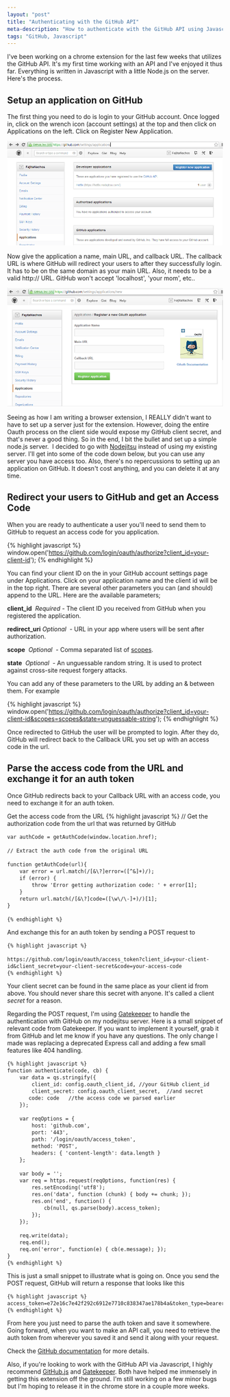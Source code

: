 ```yaml
---
layout: "post"
title: "Authenticating with the GitHub API"
meta-description: "How to authenticate with the GitHub API using Javascript."
tags: "GitHub, Javascript"
---
```


I've been working on a chrome extension for the last few weeks that utilizes the
GitHub API. It's my first time working with an API and I've enjoyed it thus far. 
Everything is written in Javascript with a little Node.js on the server. Here's 
the process.

Setup an application on GitHub
----------------------------------

The first thing you need to do is login to your GitHub account. Once logged in, 
click on the wrench icon (account settings) at the top and then click on 
Applications on the left. Click on Register New Application.

![GitHub-Setup][1]

Now give the application a name, main URL, and callback URL. The 
callback URL is where GitHub will redirect your users to after they successfully 
login. It has to be on the same domain as your main URL. Also, it needs to be a 
valid http:// URL. GitHub won't accept 'localhost', 'your mom', etc..

![New-GitHub-Application][2]

Seeing as how I am writing a browser extension, I REALLY didn't want to have to 
set up a server just for the extension. However, doing the entire Oauth process 
on the client side would expose my GitHub client secret, and that's never a good 
thing. So in the end, I bit the bullet and set up a simple node.js server.  I 
decided to go with [Nodejitsu][3] instead of using my existing server. I'll get 
into some of the code down below, but you can use any server you have access too. 
Also, there's no repercussions to setting up an application on GitHub. It doesn't 
cost anything, and you can delete it at any time.

Redirect your users to GitHub and get an Access Code
----------------------------------------------------

When you are ready to authenticate a user you'll need to send them to GitHub to 
request an access code for you application.

{% highlight javascript %}
    window.open('https://github.com/login/oauth/authorize?client_id=your-client-id');
{% endhighlight %}

You can find your client ID on the in your GitHub account settings page under 
Applications. Click on your application name and the client id will be in the 
top right. There are several other parameters you can (and should) append to the 
URL. Here are the available parameters;

**client_id**  *Required* - The client ID you received from GitHub when you registered the application.

**redirect_uri** *Optional*  - URL in your app where users will be sent after authorization.

**scope**  *Optional*  - Comma separated list of [scopes][4].

**state**  *Optional*  - An unguessable random string. It is used to protect against cross-site request forgery attacks.

You can add any of these parameters to the URL by adding an & between them. For example

{% highlight javascript %}
    window.open('https://github.com/login/oauth/authorize?client_id=your-client-id&scopes=scopes&state=unguessable-string');
{% endhighlight %}

Once redirected to GitHub the user will be prompted to login. After they do, 
GitHub will redirect back to the Callback URL you set up with an access code in the url.

Parse the access code from the URL and exchange it for an auth token
----------------------------------------------------------------------------------

Once GitHub redirects back to your Callback URL with an access code, you need to exchange it for an auth token.

Get the access code from the URL
    {% highlight javascript %}
    // Get the authorization code from the url that was returned by GitHub
    
    var authCode = getAuthCode(window.location.href);

    // Extract the auth code from the original URL
    
    function getAuthCode(url){
        var error = url.match(/[&\?]error=([^&]+)/);
        if (error) {
            throw 'Error getting authorization code: ' + error[1];
        }
        return url.match(/[&\?]code=([\w\/\-]+)/)[1];
    }

    {% endhighlight %}

And exchange this for an auth token by sending a POST request to

    {% highlight javascript %}

    https://github.com/login/oauth/access_token?client_id=your-client-id&client_secret=your-client-secret&code=your-access-code
    {% endhighlight %}

Your client secret can be found in the same place as your client id from above. 
You should never share this secret with anyone. It's called a client *secret* 
for a reason.

Regarding the POST request, I'm using [Gatekeeper][5] to handle the 
authentication with GitHub on my nodejitsu server. Here is a small snippet of 
relevant code from Gatekeeper. If you want to implement it yourself, grab it 
from GitHub and let me know if you have any questions. The only change I made 
was replacing a deprecated Express call and adding a few small features like 
404 handling.

    {% highlight javascript %}
    function authenticate(code, cb) {
        var data = qs.stringify({
            client_id: config.oauth_client_id, //your GitHub client_id
            client_secret: config.oauth_client_secret,  //and secret
           code: code   //the access code we parsed earlier
        });

        var reqOptions = {
            host: 'github.com',
            port: '443',
            path: '/login/oauth/access_token',
            method: 'POST',
            headers: { 'content-length': data.length }
        };

        var body = '';
        var req = https.request(reqOptions, function(res) {
            res.setEncoding('utf8');
            res.on('data', function (chunk) { body += chunk; });
            res.on('end', function() {
                cb(null, qs.parse(body).access_token);
            });
        });

        req.write(data);
        req.end();
        req.on('error', function(e) { cb(e.message); });
    }
    {% endhighlight %}

This is just a small snippet to illustrate what is going on. Once you send the 
POST request, GitHub will return a response that looks like this

    {% highlight javascript %}
    access_token=e72e16c7e42f292c6912e7710c838347ae178b4a&token_type=bearer
    {% endhighlight %}

From here you just need to parse the auth token and save it somewhere. 
Going forward, when you want to make an API call, you need to retrieve the 
auth token from wherever you saved it and send it along with your request.

Check the [GitHub documentation][6] for more details.

Also, if you're looking to work with the GitHub API via Javascript, I highly 
recommend [GitHub.js][7] and [Gatekeeper][5]. Both have helped me immensely in 
getting this extension off the ground. I'm still working on a few minor bugs 
but I'm hoping to release it in the chrome store in a couple more weeks.

[1]: /img/github-setup.png "GitHub Applications"
[2]: /img/new-github-application.png "New GitHub Application"
[3]: https://www.nodejitsu.com/ "Nodejitsu"
[4]: http://developer.github.com/v3/oauth/#scopes
[5]: https://github.com/prose/gatekeeper "Gatekeeper.js"
[6]: href="http://developer.github.com/v3/ "GitHub Documentation"
[7]: https://github.com/michael/github "GitHub.js"
